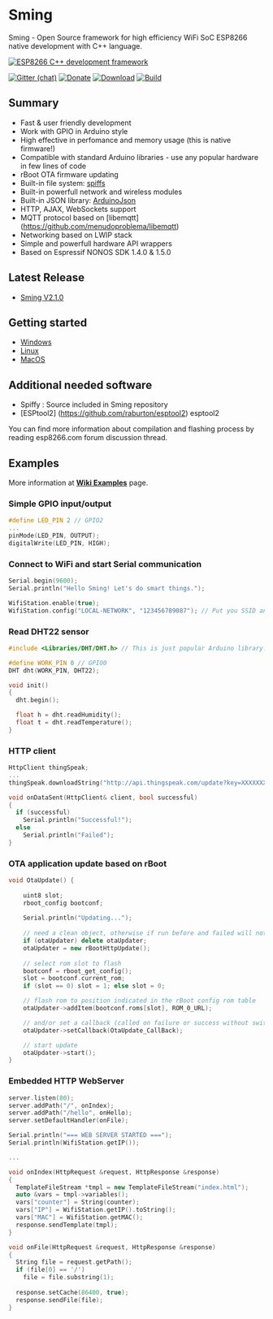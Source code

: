 # Sming
Sming - Open Source framework for high efficiency WiFi SoC ESP8266 native development with C++ language.

[![ESP8266 C++ development framework](https://github.com/SmingHub/Sming/wiki/images/small/combine.png)](https://github.com/SmingHub/Sming/wiki/examples)

[![Gitter (chat)](https://badges.gitter.im/Join%20Chat.svg)](https://gitter.im/SmingHub/Sming?utm_source=badge&utm_medium=badge&utm_campaign=pr-badge)
[![Donate](http://img.shields.io/paypal/donate.png?color=yellow)](https://www.paypal.com/cgi-bin/webscr?cmd=_donations&business=WAQ8XDHCKU3PL&lc=US&item_name=Sming%20Framework%20development&item_number=sming&currency_code=USD&bn=PP%2dDonationsBF%3abtn_donateCC_LG%2egif%3aNonHosted)
[![Download](https://img.shields.io/badge/download-~1.7M-orange.svg)](https://github.com/SmingHub/Sming/releases/latest)
[![Build](https://travis-ci.org/SmingHub/Sming.svg?branch=develop)](https://travis-ci.org/SmingHub/Sming)

## Summary
* Fast & user friendly development
* Work with GPIO in Arduino style
* High effective in perfomance and memory usage (this is native firmware!)
* Compatible with standard Arduino libraries - use any popular hardware in few lines of code
* rBoot OTA firmware updating
* Built-in file system: [spiffs](https://github.com/pellepl/spiffs)
* Built-in powerfull network and wireless modules
* Built-in JSON library: [ArduinoJson](https://github.com/bblanchon/ArduinoJson)
* HTTP, AJAX, WebSockets support
* MQTT protocol based on [libemqtt] (https://github.com/menudoproblema/libemqtt)
* Networking based on LWIP stack
* Simple and powerfull hardware API wrappers
* Based on Espressif NONOS SDK 1.4.0 & 1.5.0

## Latest Release
- [Sming V2.1.0](https://github.com/SmingHub/Sming/releases/tag/2.1.0)

## Getting started
- [Windows](https://github.com/SmingHub/Sming/wiki/Windows-Quickstart)
- [Linux](https://github.com/SmingHub/Sming/wiki/Linux-Quickstart)
- [MacOS](https://github.com/SmingHub/Sming/wiki/MacOS-Quickstart)

## Additional needed software 
- Spiffy  : Source included in Sming repository
- [ESPtool2] (https://github.com/raburton/esptool2) esptool2 

You can find more information about compilation and flashing process by reading esp8266.com forum discussion thread.

## Examples
More information at **[Wiki Examples](https://github.com/SmingHub/Sming/wiki/examples)** page.

### Simple GPIO input/output
```c++
#define LED_PIN 2 // GPIO2
...
pinMode(LED_PIN, OUTPUT);
digitalWrite(LED_PIN, HIGH);
```

### Connect to WiFi and start Serial communication
```c++
Serial.begin(9600);
Serial.println("Hello Sming! Let's do smart things.");

WifiStation.enable(true);
WifiStation.config("LOCAL-NETWORK", "123456789087"); // Put you SSID and Password here
```

### Read DHT22 sensor
```c++
#include <Libraries/DHT/DHT.h> // This is just popular Arduino library!

#define WORK_PIN 0 // GPIO0
DHT dht(WORK_PIN, DHT22);

void init()
{
  dht.begin();

  float h = dht.readHumidity();
  float t = dht.readTemperature();
}
```

### HTTP client
```c++
HttpClient thingSpeak;
...
thingSpeak.downloadString("http://api.thingspeak.com/update?key=XXXXXXX&field1=" + String(sensorValue), onDataSent);

void onDataSent(HttpClient& client, bool successful)
{
  if (successful)
    Serial.println("Successful!");
  else
    Serial.println("Failed");
}
```

### OTA application update based on rBoot
```c++
void OtaUpdate() {
	
	uint8 slot;
	rboot_config bootconf;
	
	Serial.println("Updating...");
	
	// need a clean object, otherwise if run before and failed will not run again
	if (otaUpdater) delete otaUpdater;
	otaUpdater = new rBootHttpUpdate();
	
	// select rom slot to flash
	bootconf = rboot_get_config();
	slot = bootconf.current_rom;
	if (slot == 0) slot = 1; else slot = 0;

	// flash rom to position indicated in the rBoot config rom table
	otaUpdater->addItem(bootconf.roms[slot], ROM_0_URL);

	// and/or set a callback (called on failure or success without switching requested)
	otaUpdater->setCallback(OtaUpdate_CallBack);

	// start update
	otaUpdater->start();
}
```

### Embedded HTTP WebServer
```c++
server.listen(80);
server.addPath("/", onIndex);
server.addPath("/hello", onHello);
server.setDefaultHandler(onFile);

Serial.println("=== WEB SERVER STARTED ===");
Serial.println(WifiStation.getIP());

...

void onIndex(HttpRequest &request, HttpResponse &response)
{
  TemplateFileStream *tmpl = new TemplateFileStream("index.html");
  auto &vars = tmpl->variables();
  vars["counter"] = String(counter);
  vars["IP"] = WifiStation.getIP().toString();
  vars["MAC"] = WifiStation.getMAC();
  response.sendTemplate(tmpl);
}

void onFile(HttpRequest &request, HttpResponse &response)
{
  String file = request.getPath();
  if (file[0] == '/')
    file = file.substring(1);
    
  response.setCache(86400, true);
  response.sendFile(file);
}
```
